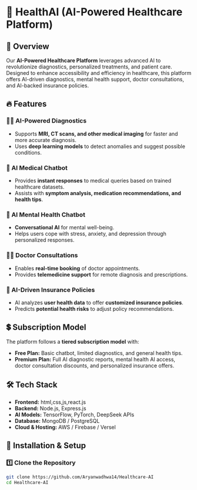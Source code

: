 # 🏥 HealthAI (AI-Powered Healthcare Platform)

## 🚀 Overview  
Our **AI-Powered Healthcare Platform** leverages advanced AI to revolutionize diagnostics, personalized treatments, and patient care. Designed to enhance accessibility and efficiency in healthcare, this platform offers AI-driven diagnostics, mental health support, doctor consultations, and AI-backed insurance policies.  

## 🔥 Features  

### 🧑‍⚕️ AI-Powered Diagnostics  
- Supports **MRI, CT scans, and other medical imaging** for faster and more accurate diagnosis.  
- Uses **deep learning models** to detect anomalies and suggest possible conditions.  

### 🤖 AI Medical Chatbot  
- Provides **instant responses** to medical queries based on trained healthcare datasets.  
- Assists with **symptom analysis, medication recommendations, and health tips**.  

### 🧠 AI Mental Health Chatbot  
- **Conversational AI** for mental well-being.  
- Helps users cope with stress, anxiety, and depression through personalized responses.  

### 👨‍⚕️ Doctor Consultations  
- Enables **real-time booking** of doctor appointments.  
- Provides **telemedicine support** for remote diagnosis and prescriptions.  

### 📄 AI-Driven Insurance Policies  
- AI analyzes **user health data** to offer **customized insurance policies**.  
- Predicts **potential health risks** to adjust policy recommendations.  

## 💲 Subscription Model  
The platform follows a **tiered subscription model** with:  

- **Free Plan:** Basic chatbot, limited diagnostics, and general health tips.  
- **Premium Plan:** Full AI diagnostic reports, mental health AI access, doctor consultation discounts, and personalized insurance offers.  

## 🛠️ Tech Stack  
- **Frontend:** html,css,js,react.js  
- **Backend:** Node.js, Express.js  
- **AI Models:** TensorFlow, PyTorch, DeepSeek APIs  
- **Database:** MongoDB / PostgreSQL  
- **Cloud & Hosting:** AWS / Firebase / Versel  

## 🚧 Installation & Setup  

### 1️⃣ Clone the Repository  
```sh
git clone https://github.com/Aryanwadhwa14/Healthcare-AI
cd Healthcare-AI

